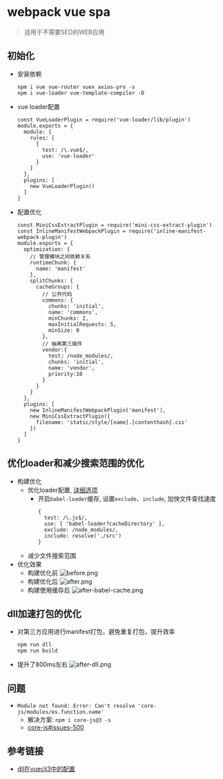 # webpack vue spa
> 适用于不需要SEO的WEB应用
## 初始化
- 安装依赖
  ```
  npm i vue vue-router vuex axios-pro -s
  npm i vue-loader vue-template-compiler -D
  ```
- vue loader配置
  ```
  const VueLoaderPlugin = require('vue-loader/lib/plugin')
  module.exports = {
    module: {
      rules: [
        {
          test: /\.vue$/,
          use: 'vue-loader'
        }
      ]
    },
    plugins: [
      new VueLoaderPlugin()
    ]
  }
  ```
- 配置优化
  ```
  const MiniCssExtractPlugin = require('mini-css-extract-plugin')
  const InlineManifestWebpackPlugin = require('inline-manifest-webpack-plugin')
  module.exports = {
    optimization: {
      // 管理模块之间依赖关系
      runtimeChunk: {
        name: 'manifest'
      },
      splitChunks: {
        cacheGroups: {
          // 公共代码
          commons: {
            chunks: 'initial',
            name: 'commons',
            minChunks: 2,
            maxInitialRequests: 5,
            minSize: 0
          },
          // 抽离第三插件
          vendor:{
            test: /node_modules/,
            chunks: 'initial',
            name: 'vendor',
            priority:10
          }
        }
      }
    },
    plugins: [
      new InlineManifestWebpackPlugin('manifest'),
      new MiniCssExtractPlugin({
        filename: 'static/style/[name].[contenthash].css'
      })
    ]
  }
  ```
## 优化loader和减少搜索范围的优化
- 构建优化
  - 优化loader配置, [详细选项](https://webpack.docschina.org/loaders/babel-loader/#%E9%80%89%E9%A1%B9)
    - 开启`babel-loader`缓存, 设置`exclude`、`include`, 加快文件查找速度
      ```
      {
        test: /\.js$/,
        use: [ 'babel-loader?cacheDirectory' ],
        exclude: /node_modules/,
        include: resolve('./src')
      }
      ```
  - 减少文件搜索范围
- 优化效果
  - 构建优化前
    ![before.png](http://ww1.sinaimg.cn/large/8c4687a3ly1g6t57g5g8cj21oa0fcqaj.jpg)
  - 构建优化后
    ![after.png](http://ww1.sinaimg.cn/large/8c4687a3ly1g6t58037gej21c40fgwiv.jpg)
  - 构建使用缓存后
    ![after-babel-cache.png](http://ww1.sinaimg.cn/large/8c4687a3ly1g6t58fhsv4j21co0f8q7b.jpg)
## dll加速打包的优化
  - 对第三方应用进行manifest打包，避免重复打包，提升效率
    ```
    npm run dll
    npm run build
    ```
  - 提升了800ms左右
    ![after-dll.png](http://ww1.sinaimg.cn/large/8c4687a3ly1g6u754umdmj21lo0f8tgb.jpg)
## 问题
- `Module not found: Error: Can't resolve 'core-js/modules/es.function.name'`
  - 解决方案: `npm i core-js@3 -s`
  - [core-js#issues-500](https://github.com/zloirock/core-js/issues/500)

## 参考链接
- [dll在vuecli3中的配置](https://juejin.im/post/5d1c05e4f265da1b8333a89f)
